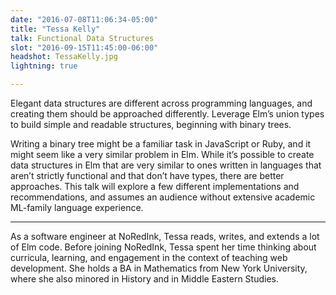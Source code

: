 ```yaml
---
date: "2016-07-08T11:06:34-05:00"
title: "Tessa Kelly"
talk: Functional Data Structures
slot: "2016-09-15T11:45:00-06:00"
headshot: TessaKelly.jpg
lightning: true

---
```


Elegant data structures are different across programming languages, and creating
them should be approached differently. Leverage Elm’s union types to build
simple and readable structures, beginning with binary trees.

<!--more-->

Writing a binary tree might be a familiar task in JavaScript or Ruby, and it
might seem like a very similar problem in Elm. While it’s possible to create
data structures in Elm that are very similar to ones written in languages that
aren’t strictly functional and that don’t have types, there are better
approaches. This talk will explore a few different implementations and
recommendations, and assumes an audience without extensive academic ML-family
language experience.

---

As a software engineer at NoRedInk, Tessa reads, writes, and extends a lot of
Elm code. Before joining NoRedInk, Tessa spent her time thinking about
curricula, learning, and engagement in the context of teaching web development.
She holds a BA in Mathematics from New York University, where she also minored
in History and in Middle Eastern Studies.
